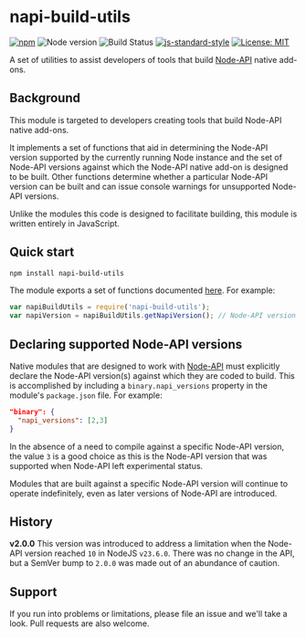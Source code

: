 # napi-build-utils

[![npm](https://img.shields.io/npm/v/napi-build-utils.svg)](https://www.npmjs.com/package/napi-build-utils)
![Node version](https://img.shields.io/node/v/prebuild.svg)
![Build Status](https://github.com/inspiredware/napi-build-utils/actions/workflows/run-npm-tests.yml/badge.svg)
[![js-standard-style](https://img.shields.io/badge/code%20style-standard-brightgreen.svg)](http://standardjs.com/)
[![License: MIT](https://img.shields.io/badge/License-MIT-yellow.svg)](https://opensource.org/licenses/MIT)

A set of utilities to assist developers of tools that build [Node-API](https://nodejs.org/api/n-api.html#n_api_n_api) native add-ons.

## Background

This module is targeted to developers creating tools that build Node-API native add-ons.

It implements a set of functions that aid in determining the Node-API version supported by the currently running Node instance and the set of Node-API versions against which the Node-API native add-on is designed to be built. Other functions determine whether a particular Node-API version can be built and can issue console warnings for unsupported Node-API versions.

Unlike the modules this code is designed to facilitate building, this module is written entirely in JavaScript.

## Quick start

```bash
npm install napi-build-utils
```

The module exports a set of functions documented [here](./index.md). For example:

```javascript
var napiBuildUtils = require('napi-build-utils');
var napiVersion = napiBuildUtils.getNapiVersion(); // Node-API version supported by Node, or undefined.
```

## Declaring supported Node-API versions

Native modules that are designed to work with [Node-API](https://nodejs.org/api/n-api.html#n_api_n_api) must explicitly declare the Node-API version(s) against which they are coded to build. This is accomplished by including a `binary.napi_versions` property in the module's `package.json` file. For example:

```json
"binary": {
  "napi_versions": [2,3]
}
```

In the absence of a need to compile against a specific Node-API version, the value `3` is a good choice as this is the Node-API version that was supported when Node-API left experimental status.

Modules that are built against a specific Node-API version will continue to operate indefinitely, even as later versions of Node-API are introduced.

## History

**v2.0.0** This version was introduced to address a limitation when the Node-API version reached `10` in NodeJS `v23.6.0`. There was no change in the API, but a SemVer bump to `2.0.0` was made out of an abundance of caution.

## Support

If you run into problems or limitations, please file an issue and we'll take a look. Pull requests are also welcome.
